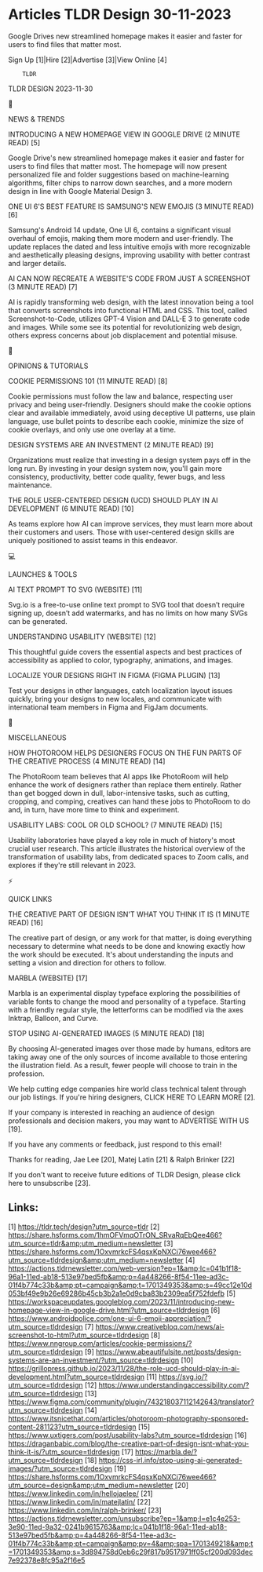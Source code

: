 # Articles TLDR Design 30-11-2023

Google Drives new streamlined homepage makes it easier and faster for
users to find files that matter most.  

Sign Up [1]|Hire [2]|Advertise [3]|View Online [4] 

		TLDR 

TLDR DESIGN 2023-11-30

📱 

NEWS & TRENDS

 INTRODUCING A NEW HOMEPAGE VIEW IN GOOGLE DRIVE (2 MINUTE READ) [5] 

 Google Drive's new streamlined homepage makes it easier and faster
for users to find files that matter most. The homepage will now
present personalized file and folder suggestions based on
machine-learning algorithms, filter chips to narrow down searches, and
a more modern design in line with Google Material Design 3. 

 ONE UI 6'S BEST FEATURE IS SAMSUNG'S NEW EMOJIS (3 MINUTE READ) [6] 

 Samsung's Android 14 update, One UI 6, contains a significant visual
overhaul of emojis, making them more modern and user-friendly. The
update replaces the dated and less intuitive emojis with more
recognizable and aesthetically pleasing designs, improving usability
with better contrast and larger details. 

 AI CAN NOW RECREATE A WEBSITE'S CODE FROM JUST A SCREENSHOT (3 MINUTE
READ) [7] 

 AI is rapidly transforming web design, with the latest innovation
being a tool that converts screenshots into functional HTML and CSS.
This tool, called Screenshot-to-Code, utilizes GPT-4 Vision and DALL-E
3 to generate code and images. While some see its potential for
revolutionizing web design, others express concerns about job
displacement and potential misuse. 

🚀 

OPINIONS & TUTORIALS

 COOKIE PERMISSIONS 101 (11 MINUTE READ) [8] 

 Cookie permissions must follow the law and balance, respecting user
privacy and being user-friendly. Designers should make the cookie
options clear and available immediately, avoid using deceptive UI
patterns, use plain language, use bullet points to describe each
cookie, minimize the size of cookie overlays, and only use one overlay
at a time. 

 DESIGN SYSTEMS ARE AN INVESTMENT (2 MINUTE READ) [9] 

 Organizations must realize that investing in a design system pays off
in the long run. By investing in your design system now, you'll gain
more consistency, productivity, better code quality, fewer bugs, and
less maintenance. 

 THE ROLE USER-CENTERED DESIGN (UCD) SHOULD PLAY IN AI DEVELOPMENT (6
MINUTE READ) [10] 

 As teams explore how AI can improve services, they must learn more
about their customers and users. Those with user-centered design
skills are uniquely positioned to assist teams in this endeavor. 

💻 

LAUNCHES & TOOLS

 AI TEXT PROMPT TO SVG (WEBSITE) [11] 

 Svg.io is a free-to-use online text prompt to SVG tool that doesn’t
require signing up, doesn’t add watermarks, and has no limits on how
many SVGs can be generated. 

 UNDERSTANDING USABILITY (WEBSITE) [12] 

 This thoughtful guide covers the essential aspects and best practices
of accessibility as applied to color, typography, animations, and
images. 

 LOCALIZE YOUR DESIGNS RIGHT IN FIGMA (FIGMA PLUGIN) [13] 

 Test your designs in other languages, catch localization layout
issues quickly, bring your designs to new locales, and communicate
with international team members in Figma and FigJam documents. 

🎁 

MISCELLANEOUS

 HOW PHOTOROOM HELPS DESIGNERS FOCUS ON THE FUN PARTS OF THE CREATIVE
PROCESS (4 MINUTE READ) [14] 

 The PhotoRoom team believes that AI apps like PhotoRoom will help
enhance the work of designers rather than replace them entirely.
Rather than get bogged down in dull, labor-intensive tasks, such as
cutting, cropping, and comping, creatives can hand these jobs to
PhotoRoom to do and, in turn, have more time to think and experiment. 

 USABILITY LABS: COOL OR OLD SCHOOL? (7 MINUTE READ) [15] 

 Usability laboratories have played a key role in much of history's
most crucial user research. This article illustrates the historical
overview of the transformation of usability labs, from dedicated
spaces to Zoom calls, and explores if they're still relevant in 2023. 

⚡ 

QUICK LINKS

 THE CREATIVE PART OF DESIGN ISN'T WHAT YOU THINK IT IS (1 MINUTE
READ) [16] 

 The creative part of design, or any work for that matter, is doing
everything necessary to determine what needs to be done and knowing
exactly how the work should be executed. It's about understanding the
inputs and setting a vision and direction for others to follow. 

 MARBLA (WEBSITE) [17] 

 Marbla is an experimental display typeface exploring the
possibilities of variable fonts to change the mood and personality of
a typeface. Starting with a friendly regular style, the letterforms
can be modified via the axes Inktrap, Balloon, and Curve. 

 STOP USING AI-GENERATED IMAGES (5 MINUTE READ) [18] 

 By choosing AI-generated images over those made by humans, editors
are taking away one of the only sources of income available to those
entering the illustration field. As a result, fewer people will choose
to train in the profession. 

 We help cutting edge companies hire world class technical talent
through our job listings. If you're hiring designers, CLICK HERE TO
LEARN MORE [2]. 

If your company is interested in reaching an audience of design
professionals and decision makers, you may want to ADVERTISE WITH US
[19]. 

If you have any comments or feedback, just respond to this email! 

Thanks for reading, 
Jae Lee [20], Matej Latin [21] & Ralph Brinker [22] 

If you don't want to receive future editions of TLDR Design,
please click here to unsubscribe [23]. 

 

Links:
------
[1] https://tldr.tech/design?utm_source=tldr
[2] https://share.hsforms.com/1hmOFVmqOTrON_SRvaRqEbQee466?utm_source=tldr&amp;utm_medium=newsletter
[3] https://share.hsforms.com/1OxvmrkcFS4qsxKpNXCi76wee466?utm_source=tldrdesign&amp;utm_medium=newsletter
[4] https://actions.tldrnewsletter.com/web-version?ep=1&amp;lc=041b1f18-96a1-11ed-ab18-513e97bed5fb&amp;p=4a448266-8f54-11ee-ad3c-01f4b774c33b&amp;pt=campaign&amp;t=1701349353&amp;s=49cc12e10d053bf49e9b26e69286b45cb3b2a1e0d9cba83b2309ea5f752fdefb
[5] https://workspaceupdates.googleblog.com/2023/11/introducing-new-homepage-view-in-google-drive.html?utm_source=tldrdesign
[6] https://www.androidpolice.com/one-ui-6-emoji-appreciation/?utm_source=tldrdesign
[7] https://www.creativebloq.com/news/ai-screenshot-to-html?utm_source=tldrdesign
[8] https://www.nngroup.com/articles/cookie-permissions/?utm_source=tldrdesign
[9] https://www.abeautifulsite.net/posts/design-systems-are-an-investment/?utm_source=tldrdesign
[10] https://grillopress.github.io/2023/11/28/the-role-ucd-should-play-in-ai-development.html?utm_source=tldrdesign
[11] https://svg.io/?utm_source=tldrdesign
[12] https://www.understandingaccessibility.com/?utm_source=tldrdesign
[13] https://www.figma.com/community/plugin/743218037112142643/translator?utm_source=tldrdesign
[14] https://www.itsnicethat.com/articles/photoroom-photography-sponsored-content-281123?utm_source=tldrdesign
[15] https://www.uxtigers.com/post/usability-labs?utm_source=tldrdesign
[16] https://draganbabic.com/blog/the-creative-part-of-design-isnt-what-you-think-it-is/?utm_source=tldrdesign
[17] https://marbla.de/?utm_source=tldrdesign
[18] https://css-irl.info/stop-using-ai-generated-images/?utm_source=tldrdesign
[19] https://share.hsforms.com/1OxvmrkcFS4qsxKpNXCi76wee466?utm_source=design&amp;utm_medium=newsletter
[20] https://www.linkedin.com/in/hellojaelee/
[21] https://www.linkedin.com/in/matejlatin/
[22] https://www.linkedin.com/in/ralph-brinker/
[23] https://actions.tldrnewsletter.com/unsubscribe?ep=1&amp;l=e1c4e253-3e90-11ed-9a32-0241b9615763&amp;lc=041b1f18-96a1-11ed-ab18-513e97bed5fb&amp;p=4a448266-8f54-11ee-ad3c-01f4b774c33b&amp;pt=campaign&amp;pv=4&amp;spa=1701349218&amp;t=1701349353&amp;s=3d894758d0eb6c29f817b9517971ff05cf200d093dec7e92378e8fc95a2f16e5
